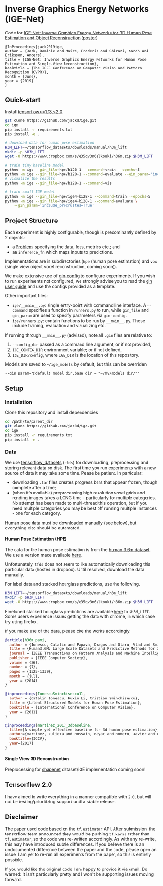 # Inverse Graphics Energy Networks (IGE-Net)

Code for [IGE-Net: Inverse Graphics Energy Networks for 3D Human Pose Estimation and Object Reconstruction](http://openaccess.thecvf.com/content_CVPR_2019/papers/Jack_IGE-Net_Inverse_Graphics_Energy_Networks_for_Human_Pose_Estimation_and_CVPR_2019_paper.pdf) ([poster](https://jackd.github.io/images/ige-poster.pdf)).

```
@InProceedings{jack2019ige,
author = {Jack, Dominic and Maire, Frederic and Shirazi, Sareh and Eriksson, Anders},
title = {IGE-Net: Inverse Graphics Energy Networks for Human Pose Estimation and Single-View Reconstruction},
booktitle = {The IEEE Conference on Computer Vision and Pattern Recognition (CVPR)},
month = {June},
year = {2019}
}
```

## Quick-start

Install [tensorflow>=1.13,<2.0](https://github.com/tensorflow.org).

```bash
git clone https://github.com/jackd/ige.git
cd ige
pip install -r requirements.txt
pip install -e .

# download data for human pose estimation
H3M_LIFT=~/tensorflow_datasets/downloads/manual/h3m_lift
mkdir -p $H3M_LIFT
wget -O https://www.dropbox.com/s/e35qv3n6zlkouki/h36m.zip $H3M_LIFT

# train tiny baseline model
python -m ige --gin_file=hpe/b128-1 --command=train --epochs=5
python -m ige --gin_file=hpe/b128-1 --command=evaluate --gin_param='include_procrustes=True'
# visualize the results
python -m ige --gin_file=hpe/b128-1 --command=vis

# train small IGE model
python -m ige --gin_file=hpe/ige4-b128-1 --command=train --epochs=5
python -m ige --gin_file=hpe/ige4-b128-1 --command=evaluate \
    --gin_param='include_procrustes=True'
```

## Project Structure

Each experiment is highly configurable, though is predominantly defined by 2 objects:

* a [Problem](https://github.com/jackd/ige/tree/master/ige/problem.py), specifying the data, loss, metrics etc.; and
* an `inference_fn` which maps inputs to predictions.

Implementations are in subdirectories (`hpe` (human pose estimation) and `vox` (single view object voxel reconstruction, coming soon)).

We make extensive use of [gin-config](https://github.com/google/gin-config) to configure experiments. If you wish to run experiments not configured, we strongly advise you to read the [gin user guide](https://github.com/google/gin-config/blob/master/docs/index.md) and use the configs provided as a template.

Other important files:

* `ige/__main__.py`: single entry-point with command line interface. A `--command` specifies a function in `runners.py` to run, while `gin_file` and `gin_param` are used to specify parameters via `gin-config`.
* `ige/runners.py`: contain functions to be run by `__main__.py`. These include training, evaluation and visualizing etc.

If running through `__main__.py` (advised), note all `.gin` files are relative to:

1. `--config_dir` passed as a command line argument; or if not provided,
2. `IGE_CONFIG_DIR` environment variable; or if not defined,
3. `IGE_DIR/config`, where `IGE_DIR` is the location of this repository.

Models are saved to `~/ige_models` by default, but this can be overriden
```
--gin_param='@default_model_dir.base_dir = "~/my/models_dir/"'
```

## Setup

### Installation

Clone this repository and install dependencies

```bash
cd /path/to/parent_dir
git clone https://github.com/jackd/ige.git
cd ige
pip install -r requirements.txt
pip install -e .
```

### Data

We use [tensorflow_datasets](https://github.com/tensorflow/tensorflow_datasets) (`tfds`) for downloading, preprocessing and storing relevant data on disk. The first time you run experiments with a new source of data it may take some time. Pease be patient. In particular:

* downloading `.tar` files creates progress bars that appear frozen, though complete after a time;
* (when it's available) preprocessing high resolution voxel grids and rending images takes a LONG time - particularly for multiple categories. No attempt has been made to multi-thread this operation, but if you need multiple categories you may be best off running multiple instances - one for each category.

Human pose data must be downloaded manually (see below), but everything else should be automated.

#### Human Pose Estimation (HPE)

The data for the human pose estimation is from the [human 3.6m dataset](http://vision.imar.ro/human3.6m/description.php). We use a version made available [here](https://github.com/una-dinosauria/3d-pose-baseline).

Unfortunately, `tfds` does not seem to like automatically downloading this particular data (hosted in dropbox). Until resolved, download the data manually.

For label data and stacked hourglass predictions, use the following.

```bash
H3M_LIFT=~/tensorflow_datasets/downloads/manual/h3m_lift
mkdir -p $H3M_LIFT
wget -O https://www.dropbox.com/s/e35qv3n6zlkouki/h36m.zip $H3M_LIFT
```

Finetuned stacked hourglass predictions are available [here](https://drive.google.com/open?id=0BxWzojlLp259S2FuUXJ6aUNxZkE) to `$H3M_LIFT`. Some users experience issues getting the data with chrome, in which case try using firefox.

If you make use of the data, please cite the works accordingly.

```bibtex
@article{h36m_pami,
  author = {Ionescu, Catalin and Papava, Dragos and Olaru, Vlad and Sminchisescu,    Cristian},
  title = {Human3.6M: Large Scale Datasets and Predictive Methods for 3D Human Sensing   in Natural Environments},
  journal = {IEEE Transactions on Pattern Analysis and Machine Intelligence},
  publisher = {IEEE Computer Society},
  volume = {36},
  number = {7},
  pages = {1325-1339},
  month = {jul},
  year = {2014}
}

@inproceedings{IonescuSminchisescu11,
  author = {Catalin Ionescu, Fuxin Li, Cristian Sminchisescu},
  title = {Latent Structured Models for Human Pose Estimation},
  booktitle = {International Conference on Computer Vision},
  year = {2011}
}

@inproceedings{martinez_2017_3dbaseline,
  title={A simple yet effective baseline for 3d human pose estimation},
  author={Martinez, Julieta and Hossain, Rayat and Romero, Javier and Little, James J.},
  booktitle={ICCV},
  year={2017}
}
```

#### Single View 3D Reconstruction

Preprocessing for [shapenet](https://www.shapenet.org/) dataset/IGE implementation coming soon!

## Tensorflow 2.0

I have aimed to write everything in a manner compatible with `2.0`, but will not be testing/prioritizing support until a stable release.

## Disclaimer

The paper used code based on the `tf.estimator` API. After submission, the tensorflow team announced they would be pushing `tf.keras` rather than `tf.estimator`, so the code was re-written accordingly. As with any re-write, this may have introduced subtle differences. If you believe there is an undocumented difference between the paper and the code, please open an issue. I am yet to re-run all experiments from the paper, so this is entirely possible.

If you would like the original code I am happy to provide it via email. Be warned: it isn't particularly pretty and I won't be supporting issues moving forward.
